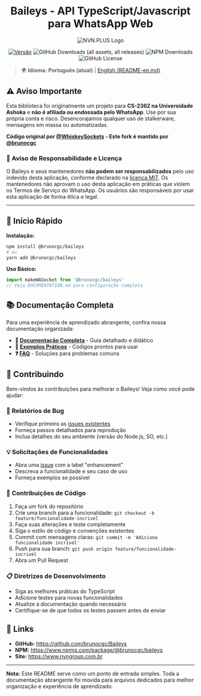 # <div align='center'>Baileys - API TypeScript/Javascript para WhatsApp Web</div>

<div align='center'>

![NVN.PLUS Logo](https://github.com/user-attachments/assets/8cd401e2-a783-4b69-a3b2-ab371fac711a)

[![Versão](https://img.shields.io/badge/versão-6.9.6-blue.svg)](https://nvn.plus)
![GitHub Downloads (all assets, all releases)](https://img.shields.io/github/downloads/brunocgc/Baileys/total)
![NPM Downloads](https://img.shields.io/npm/dw/%40brunocgc%2Fbaileys?label=npm&color=%23CB3837)
![GitHub License](https://img.shields.io/github/license/brunocgc/Baileys)

</div>

> 🌍 **Idioma:** **Português (atual)** | [English (README-en.md)](README-en.md)

## ⚠️ Aviso Importante

Esta biblioteca foi originalmente um projeto para **CS-2362 na Universidade Ashoka** e **não é afiliada ou endossada pelo WhatsApp**. Use por sua própria conta e risco. Desencorajamos qualquer uso de stalkerware, mensagens em massa ou automatizadas.

**Código original por [@WhiskeySockets](https://github.com/WhiskeySockets) - Este fork é mantido por [@brunocgc](https://github.com/brunocgc)**

### 📜 Aviso de Responsabilidade e Licença
O Baileys e seus mantenedores **não podem ser responsabilizados** pelo uso indevido desta aplicação, conforme declarado na [licença MIT](https://github.com/brunocgc/Baileys/blob/master/LICENSE). Os mantenedores não aprovam o uso desta aplicação em práticas que violem os Termos de Serviço do WhatsApp. Os usuários são responsáveis por usar esta aplicação de forma ética e legal.

---

## 🚀 Início Rápido

**Instalação:**
```bash
npm install @brunocgc/baileys
# ou
yarn add @brunocgc/baileys
```

**Uso Básico:**
```typescript
import makeWASocket from '@brunocgc/baileys'
// Veja DOCUMENTATION.md para configuração completa
```

## 📚 Documentação Completa

Para uma experiência de aprendizado abrangente, confira nossa documentação organizada:

- **📖 [Documentação Completa](DOCUMENTATION.md)** - Guia detalhado e didático
- **🎯 [Exemplos Práticos](EXAMPLES.md)** - Códigos prontos para usar
- **❓ [FAQ](FAQ.md)** - Soluções para problemas comuns

## 🤝 Contribuindo

Bem-vindos às contribuições para melhorar o Baileys! Veja como você pode ajudar:

### 🐛 **Relatórios de Bug**
- Verifique primeiro as [issues existentes](https://github.com/brunocgc/Baileys/issues)
- Forneça passos detalhados para reprodução
- Inclua detalhes do seu ambiente (versão do Node.js, SO, etc.)

### 💡 **Solicitações de Funcionalidades**
- Abra uma [issue](https://github.com/brunocgc/Baileys/issues) com a label "enhancement"
- Descreva a funcionalidade e seu caso de uso
- Forneça exemplos se possível

### 🔧 **Contribuições de Código**
1. Faça um fork do repositório
2. Crie uma branch para a funcionalidade: `git checkout -b feature/funcionalidade-incrivel`
3. Faça suas alterações e teste completamente
4. Siga o estilo de código e convenções existentes
5. Commit com mensagens claras: `git commit -m 'Adiciona funcionalidade incrível'`
6. Push para sua branch: `git push origin feature/funcionalidade-incrivel`
7. Abra um Pull Request

### 📋 **Diretrizes de Desenvolvimento**
- Siga as melhores práticas do TypeScript
- Adicione testes para novas funcionalidades
- Atualize a documentação quando necessário
- Certifique-se de que todos os testes passem antes de enviar

## 🔗 Links

- **GitHub:** https://github.com/brunocgc/Baileys
- **NPM:** https://www.npmjs.com/package/@brunocgc/baileys
- **Site:** https://www.nvngroup.com.br

---

**Nota:** Este README serve como um ponto de entrada simples. Toda a documentação abrangente foi movida para arquivos dedicados para melhor organização e experiência de aprendizado.
